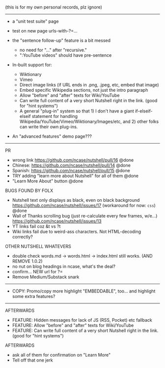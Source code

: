 (this is for my own personal records, plz ignore)

----------------------

* a "unit test suite" page
* test on new page urls-with-?=...
* the "sentence follow-up" feature is a bit messed
	* no need for "..." after "recursive."
   * ":YouTube videos" should have pre-sentence

* In-built support for:
	* Wiktionary
	* Vimeo
	* Direct image links (if URL ends in .png, .jpeg, etc, embed that image)
	* Embed specific Wikipedia sections, not just the intro paragraph
	* Allow "before" and "after" texts for Wiki/YouTube
	* Can write full content of a very short Nutshell right in the link. (good for "hint systems")
	* A general "plug-in" system so that 1) I don't have a giant if-elseif-elseif statement for handling Wikipedia/YouTube/Vimeo/Wiktionary/Images/etc, and 2) other folks can write their own plug-ins.

* An "advanced features" demo page???

--------------------

PR
* wrong link https://github.com/ncase/nutshell/pull/16 @done
* Chinese: https://github.com/ncase/nutshell/pull/14 @done
* Spanish: https://github.com/ncase/nutshell/pull/15 @done
* TRY adding "learn more about Nutshell" for all of them @done
* "Learn More About" button @done

BUGS FOUND BY FOLX
* Nutshell text only displays as black, even on black background
https://github.com/ncase/nutshell/issues/17
(workaround for now: `css`) @done
* Wall of Thanks scrolling bug (just re-calculate every few frames, w/e...)
https://github.com/ncase/nutshell/issues/13
* YT links fail coz &t vs ?t
* Wiki links fail due to weird-ass characters. Not HTML-decoding correctly?

OTHER NUTSHELL WHATEVERS
* double check words.md -> words.html -> index.html still works. (AND REMOVE 1.0.2)
* no nut on blog headings in ncase, what's the deal?
* confirm... NEW url for ?=
* Remove Medium/Substack snark
---
* COPY: Promo/copy more highlight "EMBEDDABLE", too... and highlight some extra features?

------------------------

AFTERWARDS
* FEATURE: Hidden messages for lack of JS (RSS, Pocket) etc fallback
* FEATURE: Allow "before" and "after" texts for Wiki/YouTube
* FEATURE: Can write full content of a very short Nutshell right in the link. (good for "hint systems")

AFTERWARDS
* ask all of them for confirmation on "Learn More"
* Tell off that one jerk

